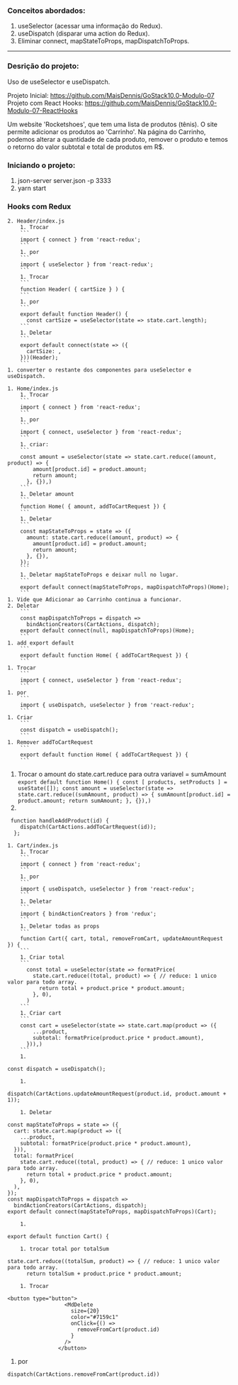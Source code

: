 ### Conceitos abordados:

1.  useSelector (acessar uma informação do Redux).
2.  useDispatch (disparar uma action do Redux).
3.  Eliminar connect, mapStateToProps, mapDispatchToProps.

___

### Desrição do projeto:

Uso de useSelector e useDispatch.

Projeto Inicial: https://github.com/MaisDennis/GoStack10.0-Modulo-07
Projeto com React Hooks: https://github.com/MaisDennis/GoStack10.0-Modulo-07-ReactHooks

Um website 'Rocketshoes', que tem uma lista de produtos (tênis). O site permite adicionar os produtos ao 'Carrinho'. Na página do Carrinho,  podemos alterar a quantidade de cada produto, remover o produto e temos o retorno do valor subtotal e total de produtos em R$.

### Iniciando o projeto:

1.  json-server server.json -p 3333
2.  yarn start

### Hooks com Redux

	2. Header/index.js
		1. Trocar
        ```
        import { connect } from 'react-redux';
        ```
		1. por
        ```
        import { useSelector } from 'react-redux';
        ```
		1. Trocar
        ```
        function Header( { cartSize } ) {
        ```
		1. por
        ```
        export default function Header() {
          const cartSize = useSelector(state => state.cart.length);
        ```
		1. Deletar
        ```
        export default connect(state => ({
          cartSize: ,
        }))(Header);
        ```
	1. converter o restante dos componentes para useSelector e useDispatch.

	1. Home/index.js
		1. Trocar
        ```
        import { connect } from 'react-redux';
        ```
		1. por
        ```
        import { connect, useSelector } from 'react-redux';
        ```
		1. criar:
        ```
        const amount = useSelector(state => state.cart.reduce((amount, product) => {
            amount[product.id] = product.amount;
            return amount;
          }, {}),)
        ```
		1. Deletar amount
        ```
        function Home( { amount, addToCartRequest }) {
        ```
		1. Deletar
        ```
        const mapStateToProps = state => ({
          amount: state.cart.reduce((amount, product) => {
            amount[product.id] = product.amount;
            return amount;
          }, {}),
        });
        ```
		1. Deletar mapStateToProps e deixar null no lugar.
        ```
        export default connect(mapStateToProps, mapDispatchToProps)(Home);
        ```
	1. Vide que Adicionar ao Carrinho continua a funcionar.
	2. Deletar
        ```
        const mapDispatchToProps = dispatch =>
          bindActionCreators(CartActions, dispatch);
        export default connect(null, mapDispatchToProps)(Home);
        ```
	1. add export default
        ```
        export default function Home( { addToCartRequest }) {
        ```
	1. Trocar
        ```
        import { connect, useSelector } from 'react-redux';
        ```
	1. por
        ```
        import { useDispatch, useSelector } from 'react-redux';
        ```
	1. Criar
        ```
        const dispatch = useDispatch();
        ```
	1. Remover addToCartRequest
        ```
        export default function Home( { addToCartRequest }) {
        ```
1. Trocar o amount do state.cart.reduce para outra variavel = sumAmount
        ```
        export default function Home() {
          const [ products, setProducts ] = useState([]);
          const amount = useSelector(state => state.cart.reduce((sumAmount, product) => {
            sumAmount[product.id] = product.amount;
            return sumAmount;
          }, {}),)
        ```
1.
```
 function handleAddProduct(id) {
    dispatch(CartActions.addToCartRequest(id));
  };
```

	1. Cart/index.js
		1. Trocar
        ```
        import { connect } from 'react-redux';
        ```
		1. por
        ```
        import { useDispatch, useSelector } from 'react-redux';
        ```
		1. Deletar
        ```
        import { bindActionCreators } from 'redux';
        ```
		1. Deletar todas as props
        ```
        function Cart({ cart, total, removeFromCart, updateAmountRequest }) {
        ```
		1. Criar total
        ```
          const total = useSelector(state => formatPrice(
            state.cart.reduce((total, product) => { // reduce: 1 unico valor para todo array.
              return total + product.price * product.amount;
            }, 0),
          )
        ```
		1. Criar cart
        ```
        const cart = useSelector(state => state.cart.map(product => ({
            ...product,
            subtotal: formatPrice(product.price * product.amount),
          })),)
        ```
		1.
```
const dispatch = useDispatch();
```
		1.
```
dispatch(CartActions.updateAmountRequest(product.id, product.amount + 1));
```
		1. Deletar
```
const mapStateToProps = state => ({
  cart: state.cart.map(product => ({
    ...product,
    subtotal: formatPrice(product.price * product.amount),
  })),
  total: formatPrice(
    state.cart.reduce((total, product) => { // reduce: 1 unico valor para todo array.
      return total + product.price * product.amount;
    }, 0),
  ),
});
const mapDispatchToProps = dispatch =>
  bindActionCreators(CartActions, dispatch);
export default connect(mapStateToProps, mapDispatchToProps)(Cart);
```
		1.
```
export default function Cart() {
```
		1. trocar total por totalSum
```
state.cart.reduce((totalSum, product) => { // reduce: 1 unico valor para todo array.
      return totalSum + product.price * product.amount;
```
		1. Trocar
```
<button type="button">
                  <MdDelete
                    size={20}
                    color="#7159c1"
                    onClick={() =>
                      removeFromCart(product.id)
                    }
                  />
                </button>
```
1. por
```
dispatch(CartActions.removeFromCart(product.id))
```



